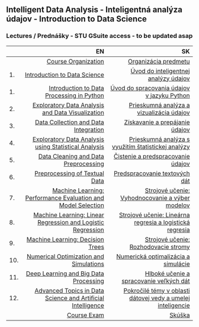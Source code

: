 ## Intelligent Data Analysis - Inteligentná analýza údajov - Introduction to Data Science 
### Lectures / Prednášky - STU GSuite access - to be updated asap

|         | EN                                                          | SK                                                          |
| :-------| ----------------------------------------------------------: | ----------------------------------------------------------: |
|         | [Course Organization](https://docs.google.com/presentation/d/11D6YjQac9Pl9Z7vu-snNGrgbjRvZehmLkZ8HzDHjA7E/present?usp=sharing)              | [Organizácia predmetu](https://docs.google.com/presentation/d/11D6YjQac9Pl9Z7vu-snNGrgbjRvZehmLkZ8HzDHjA7E/present?usp=sharing)             |
| 1.      | [Introduction to Data Science](https://docs.google.com/presentation/d/1T2GepEesG50V511BPxIjceNvMau3F53ExSBZGcJ1eAY/present?usp=sharing)     | [Úvod do inteligentnej analýzy údajov](https://docs.google.com/presentation/d/1T2GepEesG50V511BPxIjceNvMau3F53ExSBZGcJ1eAY/present?usp=sharing)       |
| 1.      | [Introduction to Data Processing in Python](https://docs.google.com/presentation/d/1aLlG-6wO3CPJuaYQkjo0pLRVfQ-fsaUgVluKTOWfGcU/present?usp=sharing) | [Úvod do spracovania údajov v jazyku Python](https://docs.google.com/presentation/d/1aLlG-6wO3CPJuaYQkjo0pLRVfQ-fsaUgVluKTOWfGcU/present?usp=sharing) |
| 2.      | [Exploratory Data Analysis and Data Visualization](https://docs.google.com/presentation/d/1VtKV2kXqSEPpeDfEnnbwU7zFp_T2W9zokLc1fr969AY/present?usp=sharing)            | [Prieskumná analýza a vizualizácia údajov](https://docs.google.com/presentation/d/1VtKV2kXqSEPpeDfEnnbwU7zFp_T2W9zokLc1fr969AY/present?usp=sharing)                    |
| 3.      | [Data Collection and Data Integration](https://docs.google.com/presentation/d/1FwGVP1_hTKPo2PDFQYtErUDQi0gpOT2CTFX9rydI57g/present?usp=sharing)                        | [Získavanie a prepájanie údajov](https://docs.google.com/presentation/d/1FwGVP1_hTKPo2PDFQYtErUDQi0gpOT2CTFX9rydI57g/present?usp=sharing)                              |
| 4.      | [Exploratory Data Analysis using Statistical Analysis](https://docs.google.com/presentation/d/1rXTwL2fAmW6hI9Fv7gSjOgUQvmO13lLlCpuFmX0UDAs/present?usp=sharing)        | [Prieskumná analýza s využitím štatistickej analýzy](https://docs.google.com/presentation/d/1rXTwL2fAmW6hI9Fv7gSjOgUQvmO13lLlCpuFmX0UDAs/present?usp=sharing)          |
| 5.      | [Data Cleaning and Data Preprocessing](https://docs.google.com/presentation/d/1b9E5nXlcYU3bDmJjkVoMmo345vfDiVK-nOpFlESiJiA/present?usp=sharing)                        | [Čistenie a predspracovanie údajov](https://docs.google.com/presentation/d/1b9E5nXlcYU3bDmJjkVoMmo345vfDiVK-nOpFlESiJiA/present?usp=sharing)                           |
| 6.      | [Preprocessing of Textual Data](https://docs.google.com/presentation/d/1Ba19RtpxTR0yjpLbsgVYE3xOwD0eb__fNmFqtGpe3_o/present?usp=sharing)                               | [Predspracovanie textových dát](https://docs.google.com/presentation/d/1Ba19RtpxTR0yjpLbsgVYE3xOwD0eb__fNmFqtGpe3_o/present?usp=sharing)                               |
| 7.      | [Machine Learning: Performance Evaluation and Model Selection](https://docs.google.com/presentation/d/1hT79YrAT6NUwndr6bk2B05fZIDm2vfAYa1VSvQR3rMA/present?usp=sharing)                  | [Strojové učenie: Vyhodnocovanie a výber modelov](https://docs.google.com/presentation/d/1hT79YrAT6NUwndr6bk2B05fZIDm2vfAYa1VSvQR3rMA/present?usp=sharing)   |
| 8.      | [Machine Learning: Linear Regression and Logistic Regression](https://docs.google.com/presentation/d/13NCm6OgmECedyv4YCuHxAoiaIJ_VOTPCp1HThtx1lEI/present?usp=sharing)   | [Strojové učenie: Lineárna regresia a logistická regresia](https://docs.google.com/presentation/d/13NCm6OgmECedyv4YCuHxAoiaIJ_VOTPCp1HThtx1lEI/present?usp=sharing)                              |
| 9.      | [Machine Learning: Decision Trees](https://docs.google.com/presentation/d/1TCX90MsW5VsIWuNeuS20w_iP4zY4rmx5nKrZO5wQahY/present?usp=sharing)                                              | [Strojové učenie: Rozhodovacie stromy](https://docs.google.com/presentation/d/1TCX90MsW5VsIWuNeuS20w_iP4zY4rmx5nKrZO5wQahY/present?usp=sharing)                                         |
| 10.     | [Numerical Optimization and Simulations](https://docs.google.com/presentation/d/1UQXpALe-FklNnUHIIrcHwcEKrEycMlRJXcTyVVs31vk/present?usp=sharing)                      | [Numerická optimalizácia a simulácie](https://docs.google.com/presentation/d/1UQXpALe-FklNnUHIIrcHwcEKrEycMlRJXcTyVVs31vk/present?usp=sharing)                          |
| 11.     | [Deep Learning and Big Data Processing](https://docs.google.com/presentation/d/1kagKwYfSMiC_rLKWZQiTmYJACt0vy49PqiXmb0zLpkw/present?usp=sharing) | [Hlboké učenie a spracovanie veľkých dát](https://docs.google.com/presentation/d/1kagKwYfSMiC_rLKWZQiTmYJACt0vy49PqiXmb0zLpkw/present?usp=sharing)  
| 12.     | [Advanced Topics in Data Science and Artificial Intelligence](https://docs.google.com/presentation/d/1rAUZ_t3Obkag-C24i5_PLTltjiAyG1zSdLpAfcCmhOc/present?usp=sharing) | [Pokročilé témy v oblasti dátovej vedy a umelej inteligencie](https://docs.google.com/presentation/d/1rAUZ_t3Obkag-C24i5_PLTltjiAyG1zSdLpAfcCmhOc/present?usp=sharing) |
|         | [Course Exam](https://docs.google.com/presentation/d/1xiA0Zbf0yjclzLK3JaZlY12xiJw14droYZ00y1KLgzY/present?usp=sharing)               | [Skúška](https://docs.google.com/presentation/d/1xiA0Zbf0yjclzLK3JaZlY12xiJw14droYZ00y1KLgzY/present?usp=sharing)             |
